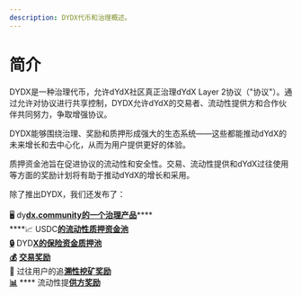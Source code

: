 ```yaml
---
description: DYDX代币和治理概述。
---
```


# 简介

DYDX是一种治理代币，允许dYdX社区真正治理dYdX Layer 2协议（"协议"）。通过允许对协议进行共享控制，DYDX允许dYdX的交易者、流动性提供方和合作伙伴共同努力，争取增强协议。

DYDX能够围绕治理、奖励和质押形成强大的生态系统——这些都能推动dYdX的未来增长和去中心化，从而为用户提供更好的体验。

质押资金池旨在促进协议的流动性和安全性。交易、流动性提供和dYdX过往使用等方面的奖励计划将有助于推动dYdX的增长和采用。

除了推出DYDX，我们还发布了：\
\
🖥️ dy[**dx.community的一个治理产品**](https://dydx.community)****\
****📈 USDC[**的流动性质押资金池** \
**🔒**](staking-pools/liquidity-staking-pool.md) DYD[**X的保险资金质押池**\
**💰**](staking-pools/safety-staking-pool.md) [**交易奖励**](rewards/trading-rewards.md)\
💸 过往用户的追[**溯性挖矿奖励**\
**📊**](rewards/retroactive-mining-rewards.md) **** 流动性提[**供方奖励**](rewards/liquidity-provider-rewards.md)
